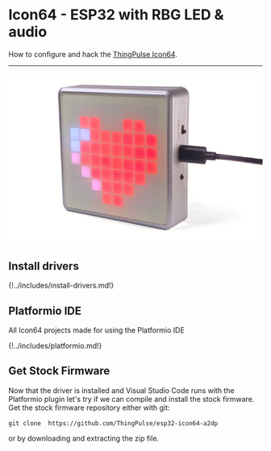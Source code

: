 # Icon64 - ESP32 with RBG LED & audio

How to configure and hack the [ThingPulse Icon64](https://thingpulse.com/product/icon64-esp32-with-rgb-matrix-and-audio/).

---

![](../img/products/ThingPulse-Icon64-ESP32-RGB-LED-audio.jpg)

## Install drivers
{!../includes/install-drivers.md!}

## Platformio IDE
All Icon64 projects made for using the Platformio IDE

{!../includes/platformio.md!}

## Get Stock Firmware

Now that the driver is installed and Visual Studio Code runs with the Platformio plugin let's try if we can compile and install the stock firmware.
Get the stock firmware repository either with git:

```
git clone  https://github.com/ThingPulse/esp32-icon64-a2dp
```
or by downloading and extracting the zip file.

